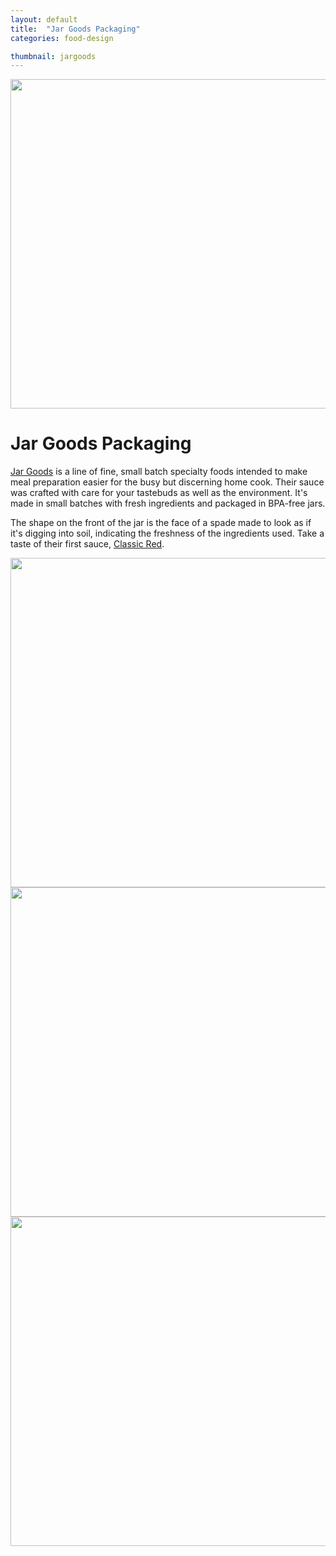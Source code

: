 ```yaml
---
layout: default
title:  "Jar Goods Packaging"
categories: food-design

thumbnail: jargoods
---
```


<img src="{{ site.baseurl}}/images/jargoods_01.jpg" width="790" height="527">

# Jar Goods Packaging

[Jar Goods](http://jargoods.com/) is a line of fine, small batch specialty foods intended to make meal preparation easier for the busy but discerning home cook. Their sauce was crafted with care for your tastebuds as well as the environment. It's made in small batches with fresh ingredients and packaged in BPA-free jars.

The shape on the front of the jar is the face of a spade made to look as if it's digging into soil, indicating the freshness of the ingredients used. Take a taste of their first sauce, [Classic Red](http://jargoods.com/classic-red/).

<img src="{{ site.baseurl}}/images/jargoods_02.jpg" width="790" height="527">
<img src="{{ site.baseurl}}/images/jargoods_03.jpg" width="790" height="527">
<img src="{{ site.baseurl}}/images/jargoods_04.jpg" width="790" height="527">
